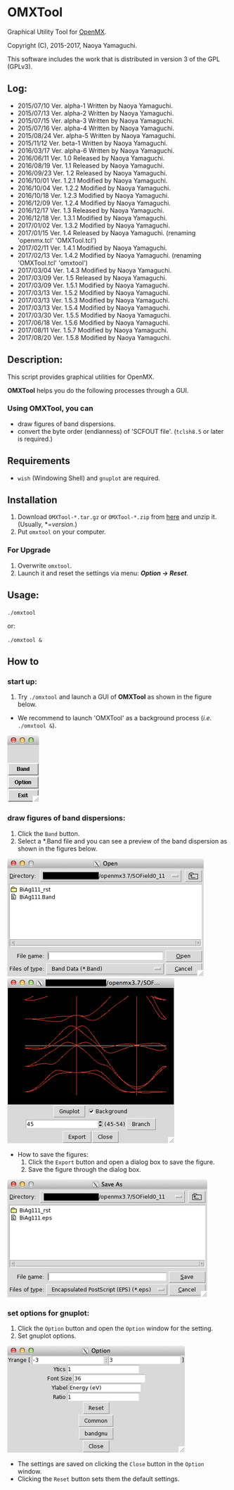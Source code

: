 # OMXTool
Graphical Utility Tool for [OpenMX](http://www.openmx-square.org).

Copyright (C), 2015-2017, Naoya Yamaguchi.

This software includes the work that is distributed in version 3 of the GPL (GPLv3).

## Log:
- 2015/07/10 Ver. alpha-1 Written by Naoya Yamaguchi.
- 2015/07/13 Ver. alpha-2 Written by Naoya Yamaguchi.
- 2015/07/15 Ver. alpha-3 Written by Naoya Yamaguchi.
- 2015/07/16 Ver. alpha-4 Written by Naoya Yamaguchi.
- 2015/08/24 Ver. alpha-5 Written by Naoya Yamaguchi.
- 2015/11/12 Ver. beta-1 Written by Naoya Yamaguchi.
- 2016/03/17 Ver. alpha-6 Written by Naoya Yamaguchi.
- 2016/06/11 Ver. 1.0 Released by Naoya Yamaguchi.
- 2016/08/19 Ver. 1.1 Released by Naoya Yamaguchi.
- 2016/09/23 Ver. 1.2 Released by Naoya Yamaguchi.
- 2016/10/01 Ver. 1.2.1 Modified by Naoya Yamaguchi.
- 2016/10/04 Ver. 1.2.2 Modified by Naoya Yamaguchi.
- 2016/10/18 Ver. 1.2.3 Modified by Naoya Yamaguchi.
- 2016/12/09 Ver. 1.2.4 Modified by Naoya Yamaguchi.
- 2016/12/17 Ver. 1.3 Released by Naoya Yamaguchi.
- 2016/12/18 Ver. 1.3.1 Modified by Naoya Yamaguchi.
- 2017/01/02 Ver. 1.3.2 Modified by Naoya Yamaguchi.
- 2017/01/15 Ver. 1.4 Released by Naoya Yamaguchi.
  (renaming 'openmx.tcl' 'OMXTool.tcl')
- 2017/02/11 Ver. 1.4.1 Modified by Naoya Yamaguchi.
- 2017/02/13 Ver. 1.4.2 Modified by Naoya Yamaguchi.
  (renaming 'OMXTool.tcl' 'omxtool')
- 2017/03/04 Ver. 1.4.3 Modified by Naoya Yamaguchi.
- 2017/03/09 Ver. 1.5 Released by Naoya Yamaguchi.
- 2017/03/09 Ver. 1.5.1 Modified by Naoya Yamaguchi.
- 2017/03/13 Ver. 1.5.2 Modified by Naoya Yamaguchi.
- 2017/03/13 Ver. 1.5.3 Modified by Naoya Yamaguchi.
- 2017/03/13 Ver. 1.5.4 Modified by Naoya Yamaguchi.
- 2017/03/30 Ver. 1.5.5 Modified by Naoya Yamaguchi.
- 2017/06/18 Ver. 1.5.6 Modified by Naoya Yamaguchi.
- 2017/08/11 Ver. 1.5.7 Modified by Naoya Yamaguchi.
- 2017/08/20 Ver. 1.5.8 Modified by Naoya Yamaguchi.

## Description:
   This script provides graphical utilities for OpenMX.

   **OMXTool** helps you do the following processes through a GUI.

### Using OMXTool, you can
- draw figures of band dispersions.
- convert the byte order (endianness) of 'SCFOUT file'. (`tclsh8.5` or later is required.)

## Requirements
- `wish` (Windowing Shell) and `gnuplot` are required.

## Installation
1. Download `OMXTool-*.tar.gz` or `OMXTool-*.zip` from [here](https://github.com/Ncmexp2717/OMXTool/releases) and unzip it. (Usually, \*=*version*.)
1. Put `omxtool` on your computer.

### For Upgrade
1. Overwrite `omxtool`.
1. Launch it and reset the settings via menu: ***Option -> Reset***.

## Usage:
   `./omxtool`

   or:

   `./omxtool &`

## How to
### start up:
1. Try `./omxtool` and launch a GUI of **OMXTool** as shown in the figure below.

- We recommend to launch 'OMXTool' as a background process (*i.e.* `./omxtool &`).

![GUI of 'OMXTool'](https://github.com/Ncmexp2717/OMXTool/raw/images/figure1.png)
### draw figures of band dispersions:
1. Click the `Band` button.
1. Select a \*.Band file and you can see a preview of the band dispersion as shown in the figures below.

![File open dialog](https://github.com/Ncmexp2717/OMXTool/raw/images/figure2.png)
![Preview window of a band dispersion](https://github.com/Ncmexp2717/OMXTool/raw/images/figure3.png)
- How to save the figures:
  1. Click the `Export` button and open a dialog box to save the figure.
  2. Save the figure through the dialog box.

![Save dialog](https://github.com/Ncmexp2717/OMXTool/raw/images/figure4.png)

### set options for gnuplot:
1. Click the `Option` button and open the `Option` window for the setting.
1. Set gnuplot options.

![Option](https://github.com/Ncmexp2717/OMXTool/raw/images/figure5.png)

- The settings are saved on clicking the `Close` button in the `Option` window.
- Clicking the `Reset` button sets them the default settings.
